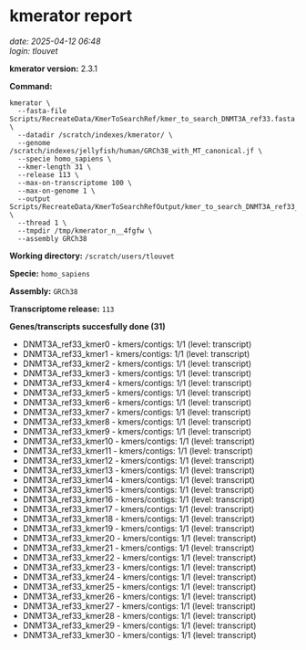 # kmerator report
*date: 2025-04-12 06:48*  
*login: tlouvet*

**kmerator version:** 2.3.1

**Command:**

```
kmerator \
  --fasta-file Scripts/RecreateData/KmerToSearchRef/kmer_to_search_DNMT3A_ref33.fasta \
  --datadir /scratch/indexes/kmerator/ \
  --genome /scratch/indexes/jellyfish/human/GRCh38_with_MT_canonical.jf \
  --specie homo_sapiens \
  --kmer-length 31 \
  --release 113 \
  --max-on-transcriptome 100 \
  --max-on-genome 1 \
  --output Scripts/RecreateData/KmerToSearchRefOutput/kmer_to_search_DNMT3A_ref33_output \
  --thread 1 \
  --tmpdir /tmp/kmerator_n__4fgfw \
  --assembly GRCh38
```

**Working directory:** `/scratch/users/tlouvet`

**Specie:** `homo_sapiens`

**Assembly:** `GRCh38`

**Transcriptome release:** `113`

**Genes/transcripts succesfully done (31)**

- DNMT3A_ref33_kmer0 - kmers/contigs: 1/1 (level: transcript)
- DNMT3A_ref33_kmer1 - kmers/contigs: 1/1 (level: transcript)
- DNMT3A_ref33_kmer2 - kmers/contigs: 1/1 (level: transcript)
- DNMT3A_ref33_kmer3 - kmers/contigs: 1/1 (level: transcript)
- DNMT3A_ref33_kmer4 - kmers/contigs: 1/1 (level: transcript)
- DNMT3A_ref33_kmer5 - kmers/contigs: 1/1 (level: transcript)
- DNMT3A_ref33_kmer6 - kmers/contigs: 1/1 (level: transcript)
- DNMT3A_ref33_kmer7 - kmers/contigs: 1/1 (level: transcript)
- DNMT3A_ref33_kmer8 - kmers/contigs: 1/1 (level: transcript)
- DNMT3A_ref33_kmer9 - kmers/contigs: 1/1 (level: transcript)
- DNMT3A_ref33_kmer10 - kmers/contigs: 1/1 (level: transcript)
- DNMT3A_ref33_kmer11 - kmers/contigs: 1/1 (level: transcript)
- DNMT3A_ref33_kmer12 - kmers/contigs: 1/1 (level: transcript)
- DNMT3A_ref33_kmer13 - kmers/contigs: 1/1 (level: transcript)
- DNMT3A_ref33_kmer14 - kmers/contigs: 1/1 (level: transcript)
- DNMT3A_ref33_kmer15 - kmers/contigs: 1/1 (level: transcript)
- DNMT3A_ref33_kmer16 - kmers/contigs: 1/1 (level: transcript)
- DNMT3A_ref33_kmer17 - kmers/contigs: 1/1 (level: transcript)
- DNMT3A_ref33_kmer18 - kmers/contigs: 1/1 (level: transcript)
- DNMT3A_ref33_kmer19 - kmers/contigs: 1/1 (level: transcript)
- DNMT3A_ref33_kmer20 - kmers/contigs: 1/1 (level: transcript)
- DNMT3A_ref33_kmer21 - kmers/contigs: 1/1 (level: transcript)
- DNMT3A_ref33_kmer22 - kmers/contigs: 1/1 (level: transcript)
- DNMT3A_ref33_kmer23 - kmers/contigs: 1/1 (level: transcript)
- DNMT3A_ref33_kmer24 - kmers/contigs: 1/1 (level: transcript)
- DNMT3A_ref33_kmer25 - kmers/contigs: 1/1 (level: transcript)
- DNMT3A_ref33_kmer26 - kmers/contigs: 1/1 (level: transcript)
- DNMT3A_ref33_kmer27 - kmers/contigs: 1/1 (level: transcript)
- DNMT3A_ref33_kmer28 - kmers/contigs: 1/1 (level: transcript)
- DNMT3A_ref33_kmer29 - kmers/contigs: 1/1 (level: transcript)
- DNMT3A_ref33_kmer30 - kmers/contigs: 1/1 (level: transcript)
